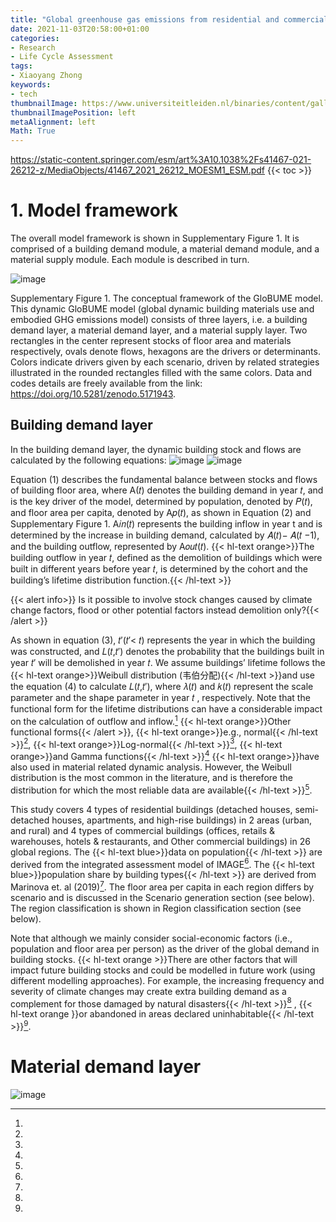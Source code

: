 ```yaml
---
title: "Global greenhouse gas emissions from residential and commercial building materials and mitigation strategies to 2060 (supplementary information)"
date: 2021-11-03T20:58:00+01:00
categories:
- Research
- Life Cycle Assessment
tags:
- Xiaoyang Zhong
keywords:
- tech
thumbnailImage: https://www.universiteitleiden.nl/binaries/content/gallery/ul2/main-images/social-and-behavioural-sciences/psychologie/sociale-en-organisatiepsychologie/nature-communications.jpg
thumbnailImagePosition: left
metaAlignment: left
Math: True
---
```

<!--more-->
https://static-content.springer.com/esm/art%3A10.1038%2Fs41467-021-26212-z/MediaObjects/41467_2021_26212_MOESM1_ESM.pdf
{{< toc >}}
# 1. Model framework
The overall model framework is shown in Supplementary Figure 1. It is comprised of a building demand module, a material demand module, and a material supply module. Each module is described in turn.

![image](https://user-images.githubusercontent.com/65668613/141756420-ccb9b253-491c-4880-b430-53c67f4672a7.png)

Supplementary Figure 1. The conceptual framework of the GloBUME model. This dynamic GloBUME model (global dynamic building materials use and embodied GHG emissions model) consists of three layers, i.e. a building demand layer, a material demand layer, and a material supply layer. Two rectangles
in the center represent stocks of floor area and materials respectively, ovals denote flows, hexagons are
the drivers or determinants. Colors indicate drivers given by each scenario, driven by related strategies
illustrated in the rounded rectangles filled with the same colors. Data and codes details are freely
available from the link: https://doi.org/10.5281/zenodo.5171943.

## Building demand layer
In the building demand layer, the dynamic building stock and flows are calculated by the following equations:
![image](https://user-images.githubusercontent.com/65668613/141764065-3ea2a76a-734a-4be0-9e4b-f61a2441b28c.png)
![image](https://user-images.githubusercontent.com/65668613/141764143-9f232b64-b5e7-478c-9aec-4eb29b5573d6.png)

Equation (1) describes the fundamental balance between stocks and flows of building floor area, where A(𝑡) denotes the building demand in year 𝑡, and is the key driver of the model, determined by population, denoted by 𝑃(𝑡), and floor area per capita, denoted by A𝑝(𝑡), as shown in Equation (2) and Supplementary Figure 1. A𝑖𝑛(𝑡) represents the building inflow in year t and is determined by the increase in building demand, calculated by 𝐴(𝑡)− 𝐴(𝑡 −1), and the building outflow, represented by A𝑜𝑢𝑡(𝑡). {{< hl-text orange>}}The building outflow in year 𝑡, defined as the demolition of buildings which were built in different years before year 𝑡, is determined by the cohort and the building’s lifetime distribution function.{{< /hl-text >}}

{{< alert info>}} Is it possible to involve stock changes caused by climate change factors, flood or other potential factors instead demolition only?{{< /alert >}}

As shown in equation (3), 𝑡′(𝑡′< 𝑡) represents the year in which the building was constructed, and 𝐿(𝑡,𝑡′) denotes the probability that the buildings built in year 𝑡′ will be demolished in year 𝑡. We assume buildings’ lifetime follows the {{< hl-text orange>}}Weibull distribution (韦伯分配){{< /hl-text >}}and use the equation (4) to calculate 𝐿(𝑡,𝑡′), where 𝜆(𝑡) and 𝑘(𝑡) represent the scale parameter and the shape parameter in year 𝑡 , respectively. Note that the functional form for the lifetime distributions can have a considerable impact on the calculation of outflow and inflow.[^1] {{< hl-text orange>}}Other functional forms{{< /alert >}}, {{< hl-text orange>}}e.g., normal{{< /hl-text >}}[^2], {{< hl-text orange>}}Log-normal{{< /hl-text >}}[^3], {{< hl-text orange>}}and Gamma functions{{< /hl-text >}}[^4] {{< hl-text orange>}}have also used in material related dynamic analysis. However, the Weibull distribution is the most common in the literature, and is therefore the distribution for which the most reliable data are available{{< /hl-text >}}[^5].

This study covers 4 types of residential buildings (detached houses, semi-detached houses, apartments, and high-rise buildings) in 2 areas (urban, and rural) and 4 types of commercial buildings (offices, retails & warehouses, hotels & restaurants, and Other commercial buildings) in 26 global regions. The {{< hl-text blue>}}data on population{{< /hl-text >}} are derived from the integrated assessment model of IMAGE[^6]. The {{< hl-text blue>}}population share by building types{{< /hl-text >}} are derived from Marinova et. al (2019)[^7]. The floor area per capita in each region differs by scenario and is discussed in the Scenario generation section (see below). The region classification is shown in Region classification section (see below).

Note that although we mainly consider social-economic factors (i.e., population and floor area per person) as the driver of the global demand in building stocks. {{< hl-text orange >}}There are other factors that will impact future building stocks and could be modelled in future work (using different modelling approaches). For example, the increasing frequency and severity of climate changes may create extra building demand as a complement for those damaged by natural disasters{{< /hl-text >}}[^8] , {{< hl-text orange }}or abandoned in areas declared uninhabitable{{< /hl-text >}}[^9].

# Material demand layer
![image](https://user-images.githubusercontent.com/65668613/141774532-d44da1d4-265f-4cff-a4a5-e57eef5e2d8f.png)



[^1]:
[^2]:
[^3]:
[^4]:
[^5]:
[^6]:
[^7]:
[^8]:
[^9]:
